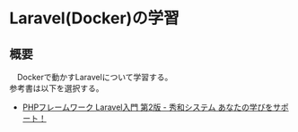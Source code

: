 # Laravel(Docker)の学習
## 概要
　Dockerで動かすLaravelについて学習する。<br />
参考書は以下を選択する。

- [PHPフレームワーク Laravel入門 第2版 - 秀和システム あなたの学びをサポート！](https://www.shuwasystem.co.jp/book/9784798060996.html)

